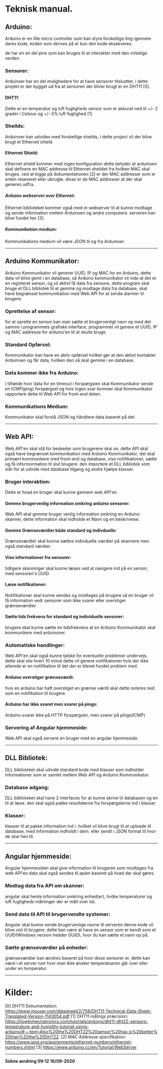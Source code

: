 # Teknisk manual.

## Arduino:
Arduino er en lille micro controller som kan styre forskellige ting igennem deres kode, koden som skrives på er kun den kode eksekveres.

de har en en del pins som kan bruges til at interakter med den virkelige verden.

### Sensorer:
Arduinoer har en del mulighedere for at have sensorer tilslusttet, i dette projekt er der bygget ud fra at sensoren der bliver brugt er en DHT11 [0].

#### DHT11:
Dette er en temperatur og luft fugtigheds sensor som er akkurat ned til +/- 2 grader i Celsius og +/- 5% luft fugtighed [1]

### Sheilds:

Arduinoer kan udvides med forskellige sheilds, i dette project vil der blive brugt et Ethernet shield.

#### Ethernet Shield:

Ethernet shield kommer med ingen konfiguration dette betyder at arduinoen skal definere en MAC addresse til Ethernet sheildet fra hvilken MAC skal bruges. ved at kigge på dokumentationen [2] er der MAC addresser som er enten reseveret eller ubrugte. disse er de MAC addresser at der skal generes udfra.

##### Arduino webserver over Ethernet:

Ethernet biblioteket kommer også med et webserver til at kunne modtage og sende information mellem Arduinoen og andre computere. serveren kan blive fundet her [3].

##### Kommunikation medium:
Kommunikations medium vil være JSON til og fra Arduinoer.

****

## Arduino Kommunikator:
Arduino Kommunikator vil generer UUID, IP og MAC for en Arduino, dette data vil blive gemt i en database, så Arduino kommunikator vil vide at det er en registeret sensor, og vil aktivt få data fra sensore, dette program skal bruge et DLL bibliotek til at gemme og modtage data fra database, skal have begrænset kommunikation med Web API for at sende alarmer til brugere.

### Oprettelse af sensor:
for at oprette en sensor kan man sætte et brugervenligt navn op med det samme i programmets grafiske interface, programmet vil genere et UUID, IP og MAC addresse for arduino'en til at skulle bruge.

### Standard Opførsel:
Kommunikator kan have en aktiv opførsel hvilket gør at den aktivt kontakter Arduinoen og får data, hvilken den så skal gemme i en database. 

### Data kommer ikke fra Arduino:
I tilfælde hvor data for en timeout i forspørgslen skal Kommunikator sende en ICMP(ping) forspørgsel og hvis ingen svar kommer skal Kommunikator rapportere dette til Web API for front-end delen.

### Kommunikations Medium:
Kommunikator skal forstå JSON og håndtere data baseret på det.


****

## Web API:
Web API'en skal stå for beskeder som brugerene skal se, dette API skal også have begrænset kommunikation med Arduino Kommunikator, det skal primært kommunikere med front-end og database, vise notifikationer, sætte og få informormation til slut brugere. den importere et DLL bibliotok som står for at udvide med database tilgang og andre hjælpe klasser.

### Bruger interaktion:
Dette er hvad en bruger skal kunne gennem web API'en

#### Gemme brugervenlig information omkring arduino sensorer:
Web API skal gemme bruger venlig information omkring en Arduino skanner, dette information skal indholde et Navn og en beskrivelse. 

#### Gemme Grænseværdier både standard og indivduelle:
Grænseværdier skal kunne sættes indivduelle værdier på skannere men også standard værdier.

#### Vise informationer fra sensorer:
tidligere skanninger skal kunne læses ved at navigere ind på en sensor, med sensoren's UUID. 

#### Læse notifikationer:
Notifikationer skal kunne sendes og modtages på brugere så en bruger vil få information vedr sensorer som ikke svarer eller overstiger grænseværdier.

#### Sætte tids frekvens for standard og individuelle sensorer:
brugere skal kunne sætte en tidsfrekvens at en Arduino Kommunikator skal kommunikere med arduinoner.


### Automatiske handlinger:
Web API'en skal også kunne tjekke for eventuelle problemer undervejs, dette skal ske hvert 10 minut dette vil genere notifikationer hvis der ikke allerede er en notifikation til det der er blevet fundet problem med.

#### Arduino overstiger grænseværdi:
hvis en arduino har haft overstiget en grænse værdi skal dette noteres ned som en notifikation til brugere.

#### Arduino har ikke svaret men svarer på pings:
Arduino svarer ikke på HTTP forspørgsler, men svarer på pings(ICMP)

### Servering af Angular hjemmeside:
Web API skal også servere en bruger med en angular hjemmeside.

****

## DLL Bibliotek:
DLL biblioteket skal udvide standard kode med klasser som indholder informationer som er samlet mellem Web API og Arduino Kommunikator.

### Database adgang:
DLL biblioteket skal have 2 interfaces for at kunne skrive til databasen og en til at læse. den skal også pakke resultaterne fra forspørgslerne ind i klasser 

### Klasser:
klasser til at pakke information ind i. hvilket vil blive brugt til at uploade til database, med information indholdt i dem. eller sendt i JSON format til hvor de skal hen til.


****

## Angular hjemmeside:
Angular hjemmesiden skal give information til brugeren som modtages fra web API'en data skal også sendes til apien baseret på hvad der skal gøres.

### Modtag data fra API om skanner:
angular skal hente information omkring enhed(er), hvilke temperaturer og luft fugtigheds målninger der er målt over tid.

### Send data til API til brugervendte systemer:
Angular skal kunne sende brugervenlige navne til serveren denne kode vil blive vist til brugere. dette kan være at have en sensor som er kendt som et UUID(Windows version hedder GUID), hvor du kan sætte et navn op på.

### Sætte grænseværdier på enheder:
grænseværdier kan ændres baseret på hvor disse sensorer er, dette kan være i et server rum hvor man ikke ønsker temperatueren går over eller under en temperatur.




****

# Kilder:
[0] DHT11 Dokumentation: https://www.mouser.com/datasheet/2/758/DHT11-Technical-Data-Sheet-Translated-Version-1143054.pdf
[1] DHT11 målings præcision: https://howtomechatronics.com/tutorials/arduino/dht11-dht22-sensors-temperature-and-humidity-tutorial-using-arduino/#:~:text=Also%20the%20DHT22%20sensor%20has,is%20better%20than%20the%20DHT22.
[2] MAC Addresse specifikation: https://www.iana.org/assignments/ethernet-numbers/ethernet-numbers.xhtml
[3]  https://www.arduino.cc/en/Tutorial/WebServer


****

**Sidste ændring 09:12 16/09-2020**